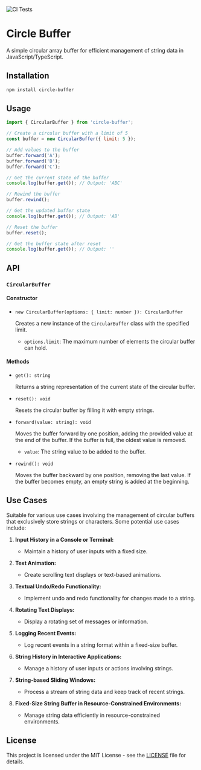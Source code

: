 ![CI Tests](https://github.com/sentrychris/circle-buffer/actions/workflows/node.js.yml/badge.svg)

# Circle Buffer

A simple circular array buffer for efficient management of string data in JavaScript/TypeScript.

## Installation

```bash
npm install circle-buffer
```

## Usage

```javascript
import { CircularBuffer } from 'circle-buffer';

// Create a circular buffer with a limit of 5
const buffer = new CircularBuffer({ limit: 5 });

// Add values to the buffer
buffer.forward('A');
buffer.forward('B');
buffer.forward('C');

// Get the current state of the buffer
console.log(buffer.get()); // Output: 'ABC'

// Rewind the buffer
buffer.rewind();

// Get the updated buffer state
console.log(buffer.get()); // Output: 'AB'

// Reset the buffer
buffer.reset();

// Get the buffer state after reset
console.log(buffer.get()); // Output: ''

```

## API

### `CircularBuffer`

#### Constructor

- `new CircularBuffer(options: { limit: number }): CircularBuffer`

  Creates a new instance of the `CircularBuffer` class with the specified limit.

  - `options.limit`: The maximum number of elements the circular buffer can hold.

#### Methods

- `get(): string`

  Returns a string representation of the current state of the circular buffer.

- `reset(): void`

  Resets the circular buffer by filling it with empty strings.

- `forward(value: string): void`

  Moves the buffer forward by one position, adding the provided value at the end of the buffer. If the buffer is full, the oldest value is removed.

  - `value`: The string value to be added to the buffer.

- `rewind(): void`

  Moves the buffer backward by one position, removing the last value. If the buffer becomes empty, an empty string is added at the beginning.

## Use Cases

Suitable for various use cases involving the management of circular buffers that exclusively store strings or characters. Some potential use cases include:

1. **Input History in a Console or Terminal:**
   - Maintain a history of user inputs with a fixed size.

2. **Text Animation:**
   - Create scrolling text displays or text-based animations.

3. **Textual Undo/Redo Functionality:**
   - Implement undo and redo functionality for changes made to a string.

4. **Rotating Text Displays:**
   - Display a rotating set of messages or information.

5. **Logging Recent Events:**
   - Log recent events in a string format within a fixed-size buffer.

6. **String History in Interactive Applications:**
   - Manage a history of user inputs or actions involving strings.

7. **String-based Sliding Windows:**
   - Process a stream of string data and keep track of recent strings.

8. **Fixed-Size String Buffer in Resource-Constrained Environments:**
   - Manage string data efficiently in resource-constrained environments.


## License

This project is licensed under the MIT License - see the [LICENSE](LICENSE) file for details.
